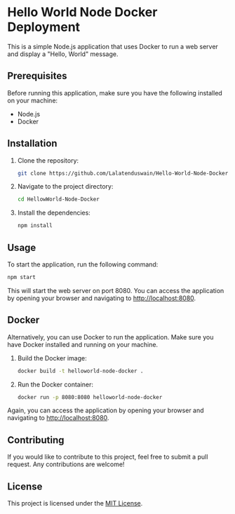 # Hello World Node Docker Deployment

This is a simple Node.js application that uses Docker to run a web server and display a "Hello, World" message.

## Prerequisites

Before running this application, make sure you have the following installed on your machine:

- Node.js
- Docker

## Installation

1. Clone the repository:

   ```bash
   git clone https://github.com/Lalatenduswain/Hello-World-Node-Docker.git
   ```

2. Navigate to the project directory:

   ```bash
   cd HellowWorld-Node-Docker
   ```

3. Install the dependencies:

   ```bash
   npm install
   ```

## Usage

To start the application, run the following command:

```bash
npm start
```

This will start the web server on port 8080. You can access the application by opening your browser and navigating to [http://localhost:8080](http://localhost:8080).

## Docker

Alternatively, you can use Docker to run the application. Make sure you have Docker installed and running on your machine.

1. Build the Docker image:

   ```bash
   docker build -t helloworld-node-docker .
   ```

2. Run the Docker container:

   ```bash
   docker run -p 8080:8080 helloworld-node-docker
   ```

Again, you can access the application by opening your browser and navigating to [http://localhost:8080](http://localhost:8080).

## Contributing

If you would like to contribute to this project, feel free to submit a pull request. Any contributions are welcome!

## License

This project is licensed under the [MIT License](LICENSE).
